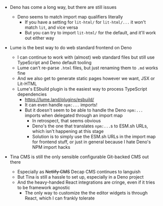- Deno has come a long way, but there are still issues
  - Deno seems to match import map qualifiers literally
    - If you have a setting for `lit-html/` for `lit-html/...` it won't match `lit`, and vice versa
    - But you can try to import `lit-html/` for the default, and it'll work out either way

- Lume is the best way to do web standard frontend on Deno
  - I can continue to work with (almost) web standard files but still use TypeScript and Deno default tooling
  - Lume can't re-parse `.html` files, but just renaming them to `.md` works fine
  - And we also get to generate static pages however we want, JSX or Lit-HTML
  - Lume's ESbuild plugin is the easiest way to process TypeScript dependencies
    - https://lume.land/plugins/esbuild/
    - It can even handle `npm:...` imports!
    - But it doesn't seem to be able to handle the Deno `npm:...` imports when delegated through an import map
      - In retrospect, that seems obvious
      - Deno's the one that translates `npm:...`s to ESM.sh URLs, which isn't happening at this stage
      - Solution is to simply use the ESM.sh URLs in the import map for frontend stuff, or just in general because I hate Deno's NPM import hacks

- Tina CMS is still the only sensible configurable Git-backed CMS out there
  - Especially as ~~Netlify CMS~~ Decap CMS continues to languish
  - But Tina is still a hassle to set up, especially in a Deno project
  - And the heavy-handed React integrations are cringe, even if it tries to be framework agnostic
    - The only way to customize the the editor widgets is through React, which I can frankly tolerate
